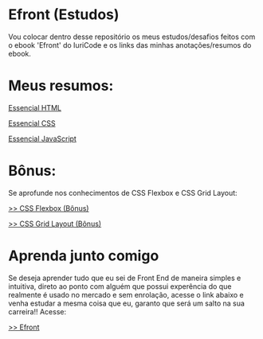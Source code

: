 # Efront (Estudos)
<p>Vou colocar dentro desse repositório os meus estudos/desafios feitos com o ebook 'Efront' do IuriCode e os links das minhas anotações/resumos do ebook.</p>

# Meus resumos: 
<p><a href="https://docs.google.com/document/d/1-HEfmbSvddpiH9S4X8Cn3-0kc6qxja1IAGr87WIP8tI/edit?usp=sharing" target="_blank">Essencial HTML</a></p>
<p><a href="https://docs.google.com/document/d/1-HEfmbSvddpiH9S4X8Cn3-0kc6qxja1IAGr87WIP8tI/edit?usp=sharing" target="_blank">Essencial CSS</a></p>
<p><a href="https://docs.google.com/document/d/1EdDYoiLbszOvOIwg3HqfjxMGpd-Pyk4OUznqBrRqG-8/edit?usp=sharing" target="_blank">Essencial JavaScript</a></p>

# Bônus:
<p>Se aprofunde nos conhecimentos de CSS Flexbox e CSS Grid Layout: </p>

<p><a href="https://codepen.io/collection/RzZVEK?sort_by=itemcreatedat" target="_blank"> >> CSS Flexbox (Bônus) </a></p>
<p><a href="https://codepen.io/mr-zayko/pen/poYgKJm?editors=1000" target="_blank"> >> CSS Grid Layout (Bônus) </a></p>

# Aprenda junto comigo
<p>Se deseja aprender tudo que eu sei de Front End de maneira simples e intuitiva, direto ao ponto com alguém que possui experência do que realmente é usado no mercado e sem enrolação, acesse o link abaixo e venha estudar a mesma coisa que eu, garanto que será um salto na sua carreira!! Acesse:</p>

<p><a href="https://hotm.art/i0pH9R2F" target="_blank"> >> Efront</a></p>
